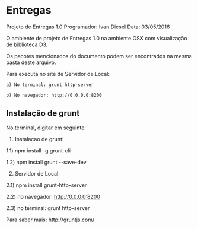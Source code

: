 # Entregas

Projeto de Entregas 1.0
Programador: Ivan Diesel
Data: 03/05/2016


O ambiente de projeto de Entregas 1.0 na ambiente OSX com visualização de biblioteca D3.

Os pacotes mencionados do documento podem ser encontrados na mesma pasta deste arquivo.

Para executa no site de Servidor de Local:
    
    a) No terminal: grunt http-server
    
    b) No navegador: http://0.0.0.0:8200


Instalação de grunt
--------------------
No terminal, digitar em seguinte:

1) Instalacao de grunt:

  1.1) npm install -g grunt-cli
  
  1.2) npm install grunt --save-dev
  


2) Servidor de Local:

  2.1) npm install grunt-http-server
  
  2.2) no navegador: http://0.0.0.0:8200
  
  2.3) no terminal: grunt http-server
  

Para saber mais: http://gruntjs.com/

